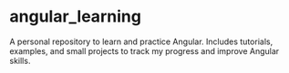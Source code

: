 # angular_learning
A personal repository to learn and practice Angular. Includes tutorials, examples, and small projects to track my progress and improve Angular skills.